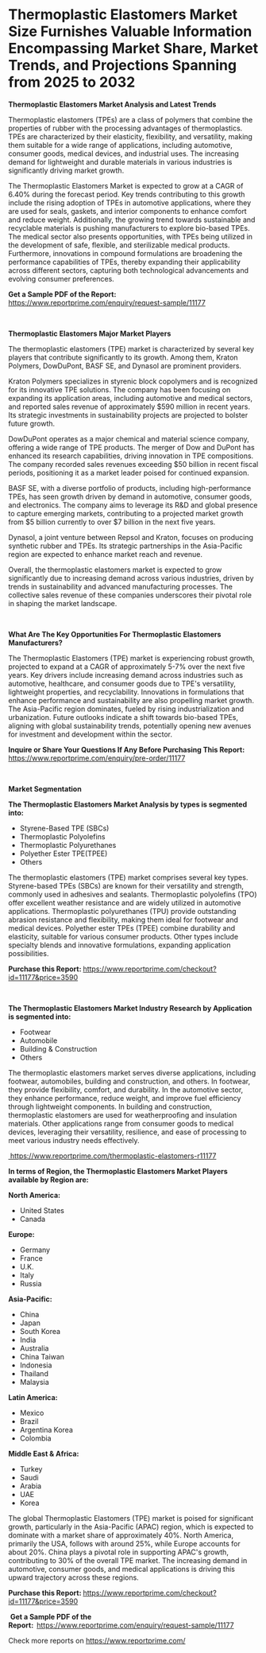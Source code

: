 <p><h1>Thermoplastic Elastomers Market Size Furnishes Valuable Information Encompassing Market Share, Market Trends, and Projections Spanning from 2025 to 2032</h1></p><p><strong>Thermoplastic Elastomers Market Analysis and Latest Trends</strong></p>
<p><p>Thermoplastic elastomers (TPEs) are a class of polymers that combine the properties of rubber with the processing advantages of thermoplastics. TPEs are characterized by their elasticity, flexibility, and versatility, making them suitable for a wide range of applications, including automotive, consumer goods, medical devices, and industrial uses. The increasing demand for lightweight and durable materials in various industries is significantly driving market growth.</p><p>The Thermoplastic Elastomers Market is expected to grow at a CAGR of 6.40% during the forecast period. Key trends contributing to this growth include the rising adoption of TPEs in automotive applications, where they are used for seals, gaskets, and interior components to enhance comfort and reduce weight. Additionally, the growing trend towards sustainable and recyclable materials is pushing manufacturers to explore bio-based TPEs. The medical sector also presents opportunities, with TPEs being utilized in the development of safe, flexible, and sterilizable medical products. Furthermore, innovations in compound formulations are broadening the performance capabilities of TPEs, thereby expanding their applicability across different sectors, capturing both technological advancements and evolving consumer preferences.</p></p>
<p><strong>Get a Sample PDF of the Report:&nbsp;</strong> <a href="https://www.reportprime.com/enquiry/request-sample/11177?utm_campaign=2478&utm_medium=2&utm_source=Github&utm_content=ia&utm_term=20032025&utm_id=thermoplastic-elastomers">https://www.reportprime.com/enquiry/request-sample/11177</a></p>
<p>&nbsp;</p>
<p><strong>Thermoplastic Elastomers Major Market Players</strong></p>
<p><p>The thermoplastic elastomers (TPE) market is characterized by several key players that contribute significantly to its growth. Among them, Kraton Polymers, DowDuPont, BASF SE, and Dynasol are prominent providers.</p><p>Kraton Polymers specializes in styrenic block copolymers and is recognized for its innovative TPE solutions. The company has been focusing on expanding its application areas, including automotive and medical sectors, and reported sales revenue of approximately $590 million in recent years. Its strategic investments in sustainability projects are projected to bolster future growth.</p><p>DowDuPont operates as a major chemical and material science company, offering a wide range of TPE products. The merger of Dow and DuPont has enhanced its research capabilities, driving innovation in TPE compositions. The company recorded sales revenues exceeding $50 billion in recent fiscal periods, positioning it as a market leader poised for continued expansion.</p><p>BASF SE, with a diverse portfolio of products, including high-performance TPEs, has seen growth driven by demand in automotive, consumer goods, and electronics. The company aims to leverage its R&D and global presence to capture emerging markets, contributing to a projected market growth from $5 billion currently to over $7 billion in the next five years.</p><p>Dynasol, a joint venture between Repsol and Kraton, focuses on producing synthetic rubber and TPEs. Its strategic partnerships in the Asia-Pacific region are expected to enhance market reach and revenue.</p><p>Overall, the thermoplastic elastomers market is expected to grow significantly due to increasing demand across various industries, driven by trends in sustainability and advanced manufacturing processes. The collective sales revenue of these companies underscores their pivotal role in shaping the market landscape.</p></p>
<p>&nbsp;</p>
<p><strong>What Are The Key Opportunities For Thermoplastic Elastomers Manufacturers?</strong></p>
<p><p>The Thermoplastic Elastomers (TPE) market is experiencing robust growth, projected to expand at a CAGR of approximately 5-7% over the next five years. Key drivers include increasing demand across industries such as automotive, healthcare, and consumer goods due to TPE's versatility, lightweight properties, and recyclability. Innovations in formulations that enhance performance and sustainability are also propelling market growth. The Asia-Pacific region dominates, fueled by rising industrialization and urbanization. Future outlooks indicate a shift towards bio-based TPEs, aligning with global sustainability trends, potentially opening new avenues for investment and development within the sector.</p></p>
<p><strong>Inquire or Share Your Questions If Any Before Purchasing This Report:</strong> <a href="https://www.reportprime.com/enquiry/pre-order/11177?utm_campaign=2478&utm_medium=2&utm_source=Github&utm_content=ia&utm_term=20032025&utm_id=thermoplastic-elastomers">https://www.reportprime.com/enquiry/pre-order/11177</a></p>
<p>&nbsp;</p>
<p><strong>Market Segmentation</strong></p>
<p><strong>The Thermoplastic Elastomers Market Analysis by types is segmented into:</strong></p>
<p><ul><li>Styrene-Based TPE (SBCs)</li><li>Thermoplastic Polyolefins</li><li>Thermoplastic Polyurethanes</li><li>Polyether Ester TPE(TPEE)</li><li>Others</li></ul></p>
<p><p>The thermoplastic elastomers (TPE) market comprises several key types. Styrene-based TPEs (SBCs) are known for their versatility and strength, commonly used in adhesives and sealants. Thermoplastic polyolefins (TPO) offer excellent weather resistance and are widely utilized in automotive applications. Thermoplastic polyurethanes (TPU) provide outstanding abrasion resistance and flexibility, making them ideal for footwear and medical devices. Polyether ester TPEs (TPEE) combine durability and elasticity, suitable for various consumer products. Other types include specialty blends and innovative formulations, expanding application possibilities.</p></p>
<p><strong>Purchase this Report:&nbsp;</strong><a href="https://www.reportprime.com/checkout?id=11177&price=3590&utm_campaign=2478&utm_medium=2&utm_source=Github&utm_content=ia&utm_term=20032025&utm_id=thermoplastic-elastomers">https://www.reportprime.com/checkout?id=11177&price=3590</a></p>
<p>&nbsp;</p>
<p><strong>The Thermoplastic Elastomers Market Industry Research by Application is segmented into:</strong></p>
<p><ul><li>Footwear</li><li>Automobile</li><li>Building & Construction</li><li>Others</li></ul></p>
<p><p>The thermoplastic elastomers market serves diverse applications, including footwear, automobiles, building and construction, and others. In footwear, they provide flexibility, comfort, and durability. In the automotive sector, they enhance performance, reduce weight, and improve fuel efficiency through lightweight components. In building and construction, thermoplastic elastomers are used for weatherproofing and insulation materials. Other applications range from consumer goods to medical devices, leveraging their versatility, resilience, and ease of processing to meet various industry needs effectively.</p></p>
<p><a href="https://www.reportprime.com/thermoplastic-elastomers-r11177?utm_campaign=2478&utm_medium=2&utm_source=Github&utm_content=ia&utm_term=20032025&utm_id=thermoplastic-elastomers">&nbsp;https://www.reportprime.com/thermoplastic-elastomers-r11177</a></p>
<p><strong>In terms of Region, the Thermoplastic Elastomers Market Players available by Region are:</strong></p>
<p>
    <p> <strong> North America: </strong>
        <ul>
            <li>United States</li>
            <li>Canada</li>
        </ul>
        </p> 
    <p> <strong> Europe: </strong>
        <ul>
            <li>Germany</li>
            <li>France</li>
            <li>U.K.</li>
            <li>Italy</li>
            <li>Russia</li>
        </ul>
        </p> 
    <p> <strong> Asia-Pacific: </strong>
        <ul>
            <li>China</li>
            <li>Japan</li>
            <li>South Korea</li>
            <li>India</li>
            <li>Australia</li>
            <li>China Taiwan</li>
            <li>Indonesia</li>
            <li>Thailand</li>
            <li>Malaysia</li>
        </ul>
        </p> 
    <p> <strong> Latin America: </strong>
        <ul>
            <li>Mexico</li>
            <li>Brazil</li>
            <li>Argentina Korea</li>
            <li>Colombia</li>
        </ul>
        </p> 
    <p> <strong> Middle East & Africa: </strong>
        <ul>
            <li>Turkey</li>
            <li>Saudi</li>
            <li>Arabia</li>
            <li>UAE</li>
            <li>Korea</li>
        </ul>
    </p>
    </p>
<p><p>The global Thermoplastic Elastomers (TPE) market is poised for significant growth, particularly in the Asia-Pacific (APAC) region, which is expected to dominate with a market share of approximately 40%. North America, primarily the USA, follows with around 25%, while Europe accounts for about 20%. China plays a pivotal role in supporting APAC's growth, contributing to 30% of the overall TPE market. The increasing demand in automotive, consumer goods, and medical applications is driving this upward trajectory across these regions.</p></p>
<p><strong>Purchase this Report: </strong><a href="https://www.reportprime.com/checkout?id=11177&price=3590&utm_campaign=2478&utm_medium=2&utm_source=Github&utm_content=ia&utm_term=20032025&utm_id=thermoplastic-elastomers">https://www.reportprime.com/checkout?id=11177&price=3590</a></p>
<p>&nbsp;<strong>Get a Sample PDF of the Report:&nbsp;&nbsp;</strong><a href="https://www.reportprime.com/enquiry/request-sample/11177?utm_campaign=2478&utm_medium=2&utm_source=Github&utm_content=ia&utm_term=20032025&utm_id=thermoplastic-elastomers">https://www.reportprime.com/enquiry/request-sample/11177</a></p>
<p><strong></strong></p>
<p>Check more reports on <a href="https://www.reportprime.com/?utm_campaign=2478&utm_medium=2&utm_source=Github&utm_content=ia&utm_term=20032025&utm_id=thermoplastic-elastomers">https://www.reportprime.com/</a></p>